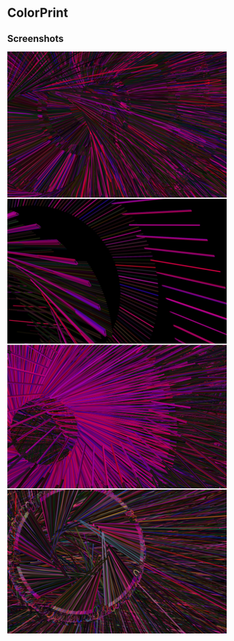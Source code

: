 # ColorPrint

## Screenshots
![image](https://github.com/true-rasmus/AP2018/blob/master/mini_ex6/Udklip1.PNG)
![image](https://github.com/true-rasmus/AP2018/blob/master/mini_ex6/Udklip2.PNG)
![image](https://github.com/true-rasmus/AP2018/blob/master/mini_ex6/Udklip3.PNG)
![image](https://github.com/true-rasmus/AP2018/blob/master/mini_ex6/Udklip4.PNG)


